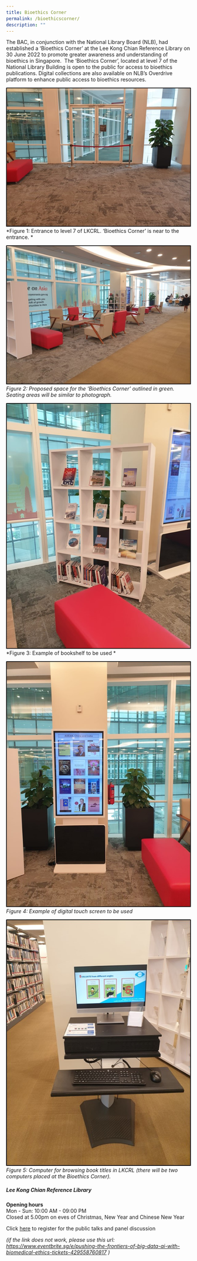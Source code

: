 ```yaml
---
title: Bioethics Corner
permalink: /bioethicscorner/
description: ""
---
```

The BAC, in conjunction with the National Library Board (NLB), had established a ‘Bioethics Corner’ at the Lee Kong Chian Reference Library on 30 June 2022 to promote greater awareness and understanding of bioethics in Singapore.  The ‘Bioethics Corner’, located at level 7 of the National Library Building is open to the public for access to bioethics publications. Digital collections are also available on NLB’s Overdrive platform to enhance public access to bioethics resources.

![](/images/Bioethics%20Corner/Figure%201%20Entrance%20to%20level%207%20of%20LKCRL.jpg)
*Figure 1: Entrance to level 7 of LKCRL. ‘Bioethics Corner’ is near to the entrance. *

![](/images/Bioethics%20Corner/Figure%202%20Proposed%20space%20for%20the%20‘Bioethics%20Corner’%20outlined%20in%20green.jpg)
*Figure 2: Proposed space for the ‘Bioethics Corner’ outlined in green. Seating areas will be similar to photograph.*

![](/images/Bioethics%20Corner/Figure%203%20Example%20of%20bookshelf%20to%20be%20used.jpg)
*Figure 3: Example of bookshelf to be used *

![](/images/Bioethics%20Corner/Figure%204%20Example%20of%20digital%20touch%20screen%20to%20be%20used.jpg)
*Figure 4: Example of digital touch screen to be used*

![](/images/Bioethics%20Corner/Figure%205%20Computer%20for%20browsing%20book%20titles%20in%20LKCRL%20.jpg)
*Figure 5: Computer for browsing book titles in LKCRL (there will be two computers placed at the Bioethics Corner).*

##### Lee Kong Chian Reference Library

**Opening hours<br>**
Mon - Sun: 10:00 AM - 09:00 PM<br>
Closed at 5.00pm on eves of Christmas, New Year and Chinese New Year


Click [here](https://www.eventbrite.sg/e/pushing-the-frontiers-of-big-data-ai-with-biomedical-ethics-tickets-429558760817) to register
for the public talks and panel discussion<br>

*(if the link does not work, please use this url: <br>
https://www.eventbrite.sg/e/pushing-the-frontiers-of-big-data-ai-with-biomedical-ethics-tickets-429558760817  )*